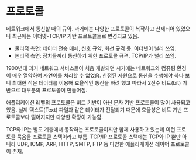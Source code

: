 # 프로토콜

네트워크에서 통신할 때의 규약. 과거에는 다양한 프로토콜이 복작하고 산재되어 있었으나 최근에는 이더넷-TCP/IP 기반 프로토콜들로 변경되고 있음.

- 물리적 측면: 데이터 전송 매체, 신호 규약, 회선 규격 등. 이더넷이 널리 쓰임.
- 논리적 측면: 장치들끼리 통신하기 위한 프로토콜 규격. TCP/IP가 널리 쓰임.

1900년대 과거 네트워크 서비스들이 처음 개발되던 시기에는 네트워크와 컴퓨팅 환경이 매우 열악하여 자연어를 처리할 수 없었음. 한정된 자원으로 통신을 수행해야 하다 보니 최대한 적은 데이터를 이용해 효율적인 통신을 하려 했고 따라서 2진수 비트(bit) 기반으로 대부분의 프로토콜이 만들어짐.

애플리케이션 레벨의 프로토콜은 비트 기반이 아닌 문자 기반 프로토콜이 많이 사용되고 있음. 실제 텍스트(Text) 파일과 같은 데이터가 전달되기 때문에 효율성은 비트 기반 프로토콜보다 떨어지지만 다양한 확장이 가능함.

TCP와 IP는 별도 계층에서 동작하는 프로토콜이지만 함께 사용하고 있는데 이런 프로토콜 묶음을 프로토콜 스택이라고 부름. TCP/IP 프로토콜 스택에는 TCP와 IP 뿐만 아니라 UDP, ICMP, ARP, HTTP, SMTP, FTP 등 다양한 애플리케이션 레이어 프로토콜이 존재.
